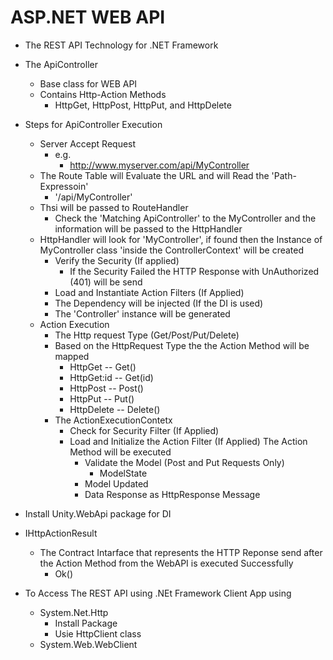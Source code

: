 ﻿# ASP.NET WEB API
- The REST API Technology for .NET Framework
- The ApiController
	- Base class for WEB API
	- Contains Http-Action Methods
		- HttpGet, HttpPost, HttpPut, and HttpDelete
- Steps for ApiController Execution 
	- Server Accept Request
		- e.g.
			- http://www.myserver.com/api/MyController
	- The Route Table will Evaluate the URL and will  Read the 'Path-Expressoin'
		- '/api/MyController'
	- Thsi will be passed to RouteHandler
		- Check the 'Matching ApiController'  to the MyController and the information will be passed to the HttpHandler
	- HttpHandler will look for 'MyController', if found then the Instance of MyController class 'inside the ControllerContext' will be created
		- Verify the Security (If applied)
			- If the Security Failed the HTTP Response with UnAuthorized (401) will be send
		- Load and Instantiate Action Filters (If Applied)
		- The Dependency will be injected (If the DI is used)
		- The 'Controller' instance will be generated 
	- Action Execution
		- The Http request Type (Get/Post/Put/Delete)
		- Based on the HttpRequest Type the the Action Method will be mapped
			- HttpGet -- Get()
			- HttpGet:id -- Get(id)	
			- HttpPost -- Post()
			- HttpPut -- Put()
			- HttpDelete -- Delete()
		- The ActionExecutionContetx
			- Check for Security Filter (If Applied)
			- Load and Initialize the Action Filter (If Applied)
			The Action Method will be executed
				- Validate the Model (Post and Put Requests Only)
					- ModelState
				- Model Updated
				- Data Response as HttpResponse Message 
- Install Unity.WebApi package for DI				

- IHttpActionResult
	- The Contract Intarface that represents the HTTP Reponse send after the Action Method from the WebAPI is executed Successfully
		- Ok()
- To Access The REST API using .NEt Framework Client App using
	- System.Net.Http
		- Install Package
		- Usie HttpClient class
	- System.Web.WebClient